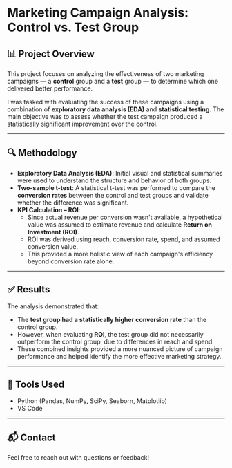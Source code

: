 # Marketing Campaign Analysis: Control vs. Test Group

## 📊 Project Overview

This project focuses on analyzing the effectiveness of two marketing campaigns — a **control** group and a **test** group — to determine which one delivered better performance.

I was tasked with evaluating the success of these campaigns using a combination of **exploratory data analysis (EDA)** and **statistical testing**. The main objective was to assess whether the test campaign produced a statistically significant improvement over the control.

---

## 🔍 Methodology

- **Exploratory Data Analysis (EDA)**: Initial visual and statistical summaries were used to understand the structure and behavior of both groups.
- **Two-sample t-test**: A statistical t-test was performed to compare the **conversion rates** between the control and test groups and validate whether the difference was significant.
- **KPI Calculation – ROI**: 
  - Since actual revenue per conversion wasn't available, a hypothetical value was assumed to estimate revenue and calculate **Return on Investment (ROI)**.
  - ROI was derived using reach, conversion rate, spend, and assumed conversion value.
  - This provided a more holistic view of each campaign's efficiency beyond conversion rate alone.

---

## ✅ Results

The analysis demonstrated that:
- The **test group had a statistically higher conversion rate** than the control group.
- However, when evaluating **ROI**, the test group did not necessarily outperform the control group, due to differences in reach and spend.
- These combined insights provided a more nuanced picture of campaign performance and helped identify the more effective marketing strategy.



---

## 🚀 Tools Used

- Python (Pandas, NumPy, SciPy, Seaborn, Matplotlib)
- VS Code

---

## 📬 Contact

Feel free to reach out with questions or feedback!


